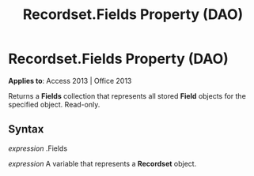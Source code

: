 ﻿---
title: Recordset.Fields Property (DAO)
TOCTitle: Fields Property
ms:assetid: ba6bbc10-41e0-87af-4372-f81205e7a320
ms:mtpsurl: https://msdn.microsoft.com/en-us/library/Ff822496(v=office.15)
ms:contentKeyID: 48547367
ms.date: 09/18/2015
mtps_version: v=office.15
---

# Recordset.Fields Property (DAO)


**Applies to**: Access 2013 | Office 2013

Returns a **Fields** collection that represents all stored **Field** objects for the specified object. Read-only.

## Syntax

*expression* .Fields

*expression* A variable that represents a **Recordset** object.

